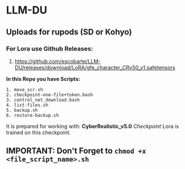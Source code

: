 # LLM-DU
## Uploads for rupods (SD or Kohyo)

### For Lora use Github Releases:
1. https://github.com/escobarte/LLM-DU/releases/download/LoRA/gfe_character_CRv50_v1.safetensors  

**In this Repo you have Scripts:**
```
1. move_scr.sh
2. checkpoint-one-file+token.bash
3. control_net_download.bash
4. list-files.sh
5. backup.sh
6. restore-backup.sh
```

It is prepared for working with: **CyberRealistic_v5.0** *Checkpoint*
Lora is trained on this checkpoint. 

## IMPORTANT: Don't Forget to `chmod +x <file_script_name>.sh`
